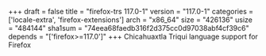 +++
draft = false
title = "firefox-trs 117.0-1"
version = "117.0-1"
categories = ['locale-extra', 'firefox-extensions']
arch = "x86_64"
size = "426136"
usize = "484144"
sha1sum = "74eea68faedb316f2d375cc0d97038abf4cf39c6"
depends = "['firefox>=117.0']"
+++
Chicahuaxtla Triqui language support for Firefox